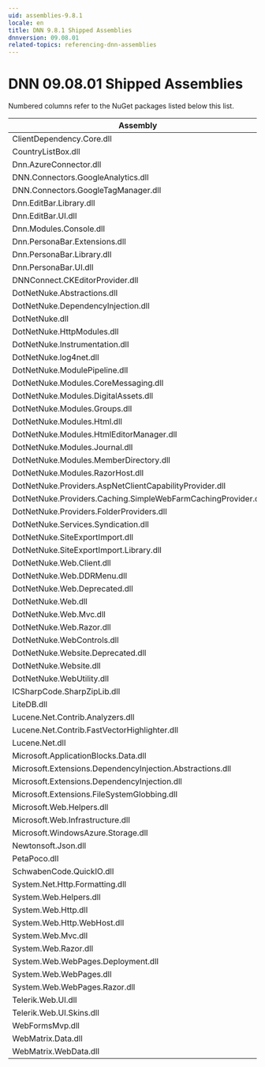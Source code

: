 ```yaml
---
uid: assemblies-9.8.1
locale: en
title: DNN 9.8.1 Shipped Assemblies
dnnversion: 09.08.01
related-topics: referencing-dnn-assemblies
---
```


# DNN 09.08.01 Shipped Assemblies

Numbered columns refer to the NuGet packages listed below this list.

|**Assembly**|**Version**|
|---|---|
|ClientDependency.Core.dll|1.9.2.7|
|CountryListBox.dll|9.8.1.0|
|Dnn.AzureConnector.dll|9.8.1.0|
|DNN.Connectors.GoogleAnalytics.dll|0.0.0.0|
|DNN.Connectors.GoogleTagManager.dll|0.0.0.0|
|Dnn.EditBar.Library.dll|9.8.1.0|
|Dnn.EditBar.UI.dll|9.8.1.0|
|Dnn.Modules.Console.dll|9.8.1.0|
|Dnn.PersonaBar.Extensions.dll|9.8.1.0|
|Dnn.PersonaBar.Library.dll|9.8.1.0|
|Dnn.PersonaBar.UI.dll|9.8.1.0|
|DNNConnect.CKEditorProvider.dll|0.0.0.0|
|DotNetNuke.Abstractions.dll|9.8.1.0|
|DotNetNuke.DependencyInjection.dll|9.8.1.0|
|DotNetNuke.dll|9.8.1.0|
|DotNetNuke.HttpModules.dll|9.8.1.0|
|DotNetNuke.Instrumentation.dll|9.8.1.0|
|DotNetNuke.log4net.dll|3.0.1.0|
|DotNetNuke.ModulePipeline.dll|9.8.1.0|
|DotNetNuke.Modules.CoreMessaging.dll|9.8.1.0|
|DotNetNuke.Modules.DigitalAssets.dll|9.8.1.0|
|DotNetNuke.Modules.Groups.dll|9.8.1.0|
|DotNetNuke.Modules.Html.dll|9.8.1.0|
|DotNetNuke.Modules.HtmlEditorManager.dll|9.8.1.0|
|DotNetNuke.Modules.Journal.dll|9.8.1.0|
|DotNetNuke.Modules.MemberDirectory.dll|9.8.1.0|
|DotNetNuke.Modules.RazorHost.dll|9.8.1.0|
|DotNetNuke.Providers.AspNetClientCapabilityProvider.dll|9.8.1.0|
|DotNetNuke.Providers.Caching.SimpleWebFarmCachingProvider.dll|9.8.1.0|
|DotNetNuke.Providers.FolderProviders.dll|9.8.1.0|
|DotNetNuke.Services.Syndication.dll|9.8.1.0|
|DotNetNuke.SiteExportImport.dll|9.8.1.0|
|DotNetNuke.SiteExportImport.Library.dll|9.8.1.0|
|DotNetNuke.Web.Client.dll|9.8.1.0|
|DotNetNuke.Web.DDRMenu.dll|9.8.1.0|
|DotNetNuke.Web.Deprecated.dll|9.8.1.0|
|DotNetNuke.Web.dll|9.8.1.0|
|DotNetNuke.Web.Mvc.dll|9.8.1.0|
|DotNetNuke.Web.Razor.dll|9.8.1.0|
|DotNetNuke.WebControls.dll|2.4.0.598|
|DotNetNuke.Website.Deprecated.dll|9.8.1.0|
|DotNetNuke.Website.dll|9.8.1.0|
|DotNetNuke.WebUtility.dll|4.2.1.783|
|ICSharpCode.SharpZipLib.dll|0.86.0.518|
|LiteDB.dll|3.1.0.0|
|Lucene.Net.Contrib.Analyzers.dll|3.0.3|
|Lucene.Net.Contrib.FastVectorHighlighter.dll|3.0.3|
|Lucene.Net.dll|3.0.3.0|
|Microsoft.ApplicationBlocks.Data.dll|2.0.0.0|
|Microsoft.Extensions.DependencyInjection.Abstractions.dll|2.1.1.18157|
|Microsoft.Extensions.DependencyInjection.dll|2.1.1.18157|
|Microsoft.Extensions.FileSystemGlobbing.dll|3.100.119.61404|
|Microsoft.Web.Helpers.dll|3.0.20129.0|
|Microsoft.Web.Infrastructure.dll|1.0.20105.407|
|Microsoft.WindowsAzure.Storage.dll|8.3.0.0|
|Newtonsoft.Json.dll|10.0.3.21018|
|PetaPoco.dll|6.0.415.0|
|SchwabenCode.QuickIO.dll|2.6.2.0|
|System.Net.Http.Formatting.dll|5.2.30128.0|
|System.Web.Helpers.dll|3.0.20129.0|
|System.Web.Http.dll|5.2.30128.0|
|System.Web.Http.WebHost.dll|5.2.30128.0|
|System.Web.Mvc.dll|5.1.20821.0|
|System.Web.Razor.dll|3.0.20129.0|
|System.Web.WebPages.Deployment.dll|3.0.20129.0|
|System.Web.WebPages.dll|3.0.20129.0|
|System.Web.WebPages.Razor.dll|3.0.20129.0|
|Telerik.Web.UI.dll|2013.2.717.40|
|Telerik.Web.UI.Skins.dll|2013.2.717.40|
|WebFormsMvp.dll|1.4.1.0|
|WebMatrix.Data.dll|3.0.20129.0|
|WebMatrix.WebData.dll|3.0.20129.0|

